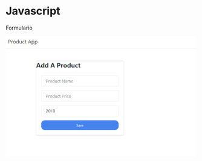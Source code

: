 # Javascript
<p>Formulario  </p>
<img src="https://github.com/gab98fra/Javascript/blob/main/product.PNG" alt="Producto">
